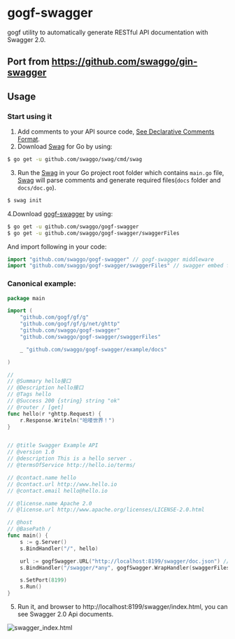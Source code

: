 # gogf-swagger

gogf utility to automatically generate RESTful API documentation with Swagger 2.0.

## Port from https://github.com/swaggo/gin-swagger

## Usage

### Start using it
1. Add comments to your API source code, [See Declarative Comments Format](https://swaggo.github.io/swaggo.io/declarative_comments_format/).
2. Download [Swag](https://github.com/swaggo/swag) for Go by using:
```sh
$ go get -u github.com/swaggo/swag/cmd/swag
```

3. Run the [Swag](https://github.com/swaggo/swag) in your Go project root folder which contains `main.go` file, [Swag](https://github.com/swaggo/swag) will parse comments and generate required files(`docs` folder and `docs/doc.go`).
```sh
$ swag init
```
4.Download [gogf-swagger](https://github.com/swaggo/gogf-swagger) by using:
```sh
$ go get -u github.com/swaggo/gogf-swagger
$ go get -u github.com/swaggo/gogf-swagger/swaggerFiles
```
And import following in your code:

```go
import "github.com/swaggo/gogf-swagger" // gogf-swagger middleware
import "github.com/swaggo/gogf-swagger/swaggerFiles" // swagger embed files

```

### Canonical example:

```go
package main

import (
	"github.com/gogf/gf/g"
	"github.com/gogf/gf/g/net/ghttp"
	"github.com/swaggo/gogf-swagger"
	"github.com/swaggo/gogf-swagger/swaggerFiles"

    _ "github.com/swaggo/gogf-swagger/example/docs"

)

//
// @Summary hello接口
// @Description hello接口
// @Tags hello
// @Success 200 {string} string	"ok"
// @router / [get]
func hello(r *ghttp.Request) {
	r.Response.Writeln("哈喽世界！")
}


// @title Swagger Example API
// @version 1.0
// @description This is a hello server .
// @termsOfService http://hello.io/terms/

// @contact.name hello
// @contact.url http://www.hello.io
// @contact.email hello@hello.io

// @license.name Apache 2.0
// @license.url http://www.apache.org/licenses/LICENSE-2.0.html

// @host
// @BasePath /
func main() {
	s := g.Server()
	s.BindHandler("/", hello)

	url := gogfSwagger.URL("http://localhost:8199/swagger/doc.json") //The url pointing to API definition
	s.BindHandler("/swagger/*any", gogfSwagger.WrapHandler(swaggerFiles.Handler, url))

	s.SetPort(8199)
	s.Run()
}
```

5. Run it, and browser to http://localhost:8199/swagger/index.html, you can see Swagger 2.0 Api documents.

![swagger_index.html](https://user-images.githubusercontent.com/8943871/31943004-dd08a10e-b88c-11e7-9e77-19d2c759a586.png)


